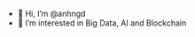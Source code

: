 - 👋 Hi, I’m @anhngd
- 👀 I’m interested in Big Data, AI and Blockchain

<!---
anhngd/anhngd is a ✨ special ✨ repository because its `README.md` (this file) appears on your GitHub profile.
You can click the Preview link to take a look at your changes.
--->
